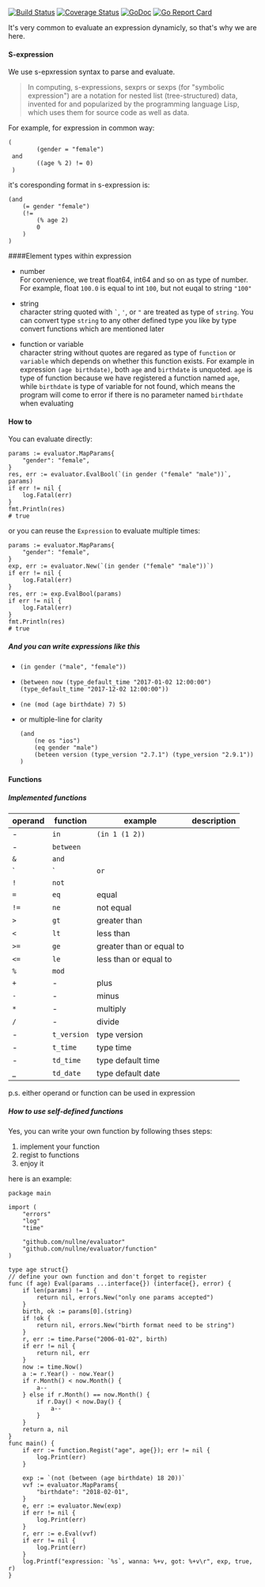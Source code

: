 [![Build Status](https://travis-ci.org/nullne/evaluator.svg?branch=master)](https://travis-ci.org/nullne/evaluator.svg?branch=master)
[![Coverage Status](https://coveralls.io/repos/github/nullne/evaluator/badge.svg?branch=master)](https://coveralls.io/github/nullne/evaluator?branch=master)
[![GoDoc](https://godoc.org/github.com/nullne/evaluator?status.svg)](http://godoc.org/github.com/nullne/evaluator)
[![Go Report Card](https://goreportcard.com/badge/github.com/nullne/evaluator)](https://goreportcard.com/report/github.com/nullne/evaluator)

It's very common to evaluate an expression dynamicly, so that's why we are here.  
#### S-expression
We use s-epxression syntax to parse and evaluate.
> In computing, s-expressions, sexprs or sexps (for "symbolic expression") are a notation for nested list (tree-structured) data, invented for and popularized by the programming language Lisp, which uses them for source code as well as data. 

For example, for expression in common way:
	
	(
			(gender = "female")
	 and  
	 		((age % 2) != 0)
	 )
it's coresponding format in s-expression is:
	
	(and
		(= gender "female")
		(!= 
			(% age 2)
			0
		)
	)

####Element types within expression
- number  
	For convenience, we treat float64, int64 and so on as type of number. For example, float `100.0` is equal to int `100`, but not euqal to string `"100"`

- string  
   character string quoted with `` ` ``, `'`, or `"` are treated as type of `string`. You can convert type `string` to any other defined type you like by type convert functions which are mentioned later

- function or variable  
    character string without quotes are regared as type of `function` or `variable` which depends on whether this function exists. For example in expression `(age birthdate)`, both `age` and `birthdate` is unquoted. `age` is type of function because we have registered a function named `age`, while `birthdate` is type of variable for not found, which means the program will come to error if there is no parameter named `birthdate` when evaluating

	 



#### How to
You can evaluate directly:

    params := evaluator.MapParams{
        "gender": "female",
    }
    res, err := evaluator.EvalBool(`(in gender ("female" "male"))`, params)
    if err != nil {
        log.Fatal(err)
    }
    fmt.Println(res)
    # true	
    
or you can reuse the `Expression` to evaluate multiple times:

    params := evaluator.MapParams{
        "gender": "female",
    }
    exp, err := evaluator.New(`(in gender ("female" "male"))`)
    if err != nil {
        log.Fatal(err)
    }
    res, err := exp.EvalBool(params)
    if err != nil {
        log.Fatal(err)
    }
    fmt.Println(res)
    # true

##### And you can write expressions like this
- `(in gender ("male", "female"))`
- `(between now (type_default_time "2017-01-02 12:00:00") (type_default_time "2017-12-02 12:00:00"))`
- `(ne (mod (age birthdate) 7) 5)`
- or multiple-line for clarity

	```
	(and
		(ne os "ios")
		(eq gender "male")
		(beteen version (type_version "2.7.1") (type_version "2.9.1"))
	)
	```


#### Functions
##### Implemented functions

 
| operand | function  | example | description 
| ------- | --------- | ---------- | ----
| -       | `in`      | `(in 1 (1 2))` | 
| -       | `between` |
| `&`     | `and`     |
| `|`     | `or`      |
| `!`     | `not`     |
| `=`     | `eq`      | equal
| `!=`    | `ne`      | not equal
| `>`     | `gt`      | greater than
| `<`     | `lt`      |less than
| `>=`    | `ge`      |greater than or equal to
| `<=`    | `le`      |less than or equal to
| `%`     | `mod`     |
| `+`     | -         |plus 
| `-`     | -         |minus
| `*`     | -         |multiply
| `/`     | -         |divide
| -       | `t_version` | type version
| -       | `t_time`    |type time
| -       | `td_time` | type default time
| _       | `td_date`    | type default date

p.s. either operand or function can be used in expression
##### How to use self-defined functions
Yes, you can write your own function by following thses steps:

1. implement your function
2. regist to functions
3. enjoy it

here is an example:

	package main
	
	import (
		"errors"
		"log"
		"time"
	
		"github.com/nullne/evaluator"
		"github.com/nullne/evaluator/function"
	)
	
	type age struct{}
	// define your own function and don't forget to register
	func (f age) Eval(params ...interface{}) (interface{}, error) {
		if len(params) != 1 {
			return nil, errors.New("only one params accepted")
		}
		birth, ok := params[0].(string)
		if !ok {
			return nil, errors.New("birth format need to be string")
		}
		r, err := time.Parse("2006-01-02", birth)
		if err != nil {
			return nil, err
		}
		now := time.Now()
		a := r.Year() - now.Year()
		if r.Month() < now.Month() {
			a--
		} else if r.Month() == now.Month() {
			if r.Day() < now.Day() {
				a--
			}
		}
		return a, nil
	}
	func main() {
		if err := function.Regist("age", age{}); err != nil {
			log.Print(err)
		}
	
		exp := `(not (between (age birthdate) 18 20))`
		vvf := evaluator.MapParams{
			"birthdate": "2018-02-01",
		}
		e, err := evaluator.New(exp)
		if err != nil {
			log.Print(err)
		}
		r, err := e.Eval(vvf)
		if err != nil {
			log.Print(err)
		}
		log.Printf("expression: `%s`, wanna: %+v, got: %+v\r", exp, true, r)
	}
